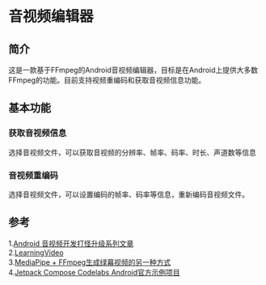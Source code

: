 # 音视频编辑器
## 简介
这是一款基于FFmpeg的Android音视频编辑器，目标是在Android上提供大多数FFmpeg的功能。目前支持视频重编码和获取音视频信息功能。
## 基本功能
### 获取音视频信息
选择音视频文件，可以获取音视频的分辨率、帧率、码率、时长、声道数等信息
### 音视频重编码
选择音视频文件，可以设置编码的帧率、码率等信息，重新编码音视频文件。
## 参考
1.[Android 音视频开发打怪升级系列文章](https://juejin.cn/post/6844903949451919368)  
2.[LearningVideo](https://github.com/ChenLittlePing/LearningVideo)  
3.[MediaPipe + FFmpeg生成绿幕视频的另一种方式](https://juejin.cn/post/7323398442730078245)  
4.[Jetpack Compose Codelabs Android官方示例项目](https://github.com/android/codelab-android-compose) 